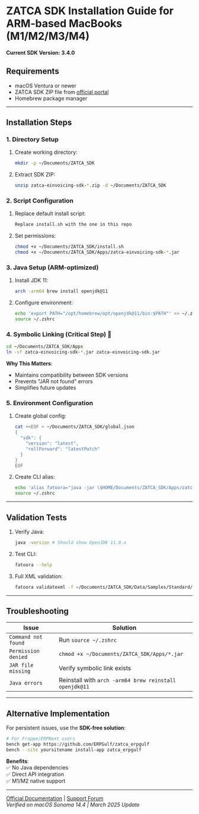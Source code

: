 # ZATCA SDK Installation Guide for ARM-based MacBooks (M1/M2/M3/M4)

**Current SDK Version: 3.4.0**

## Requirements
- macOS Ventura or newer
- ZATCA SDK ZIP file from [official portal](https://zatca.gov.sa/)
- Homebrew package manager

---

## Installation Steps

### 1. Directory Setup
1. Create working directory:
   ```sh
   mkdir -p ~/Documents/ZATCA_SDK
   ```
2. Extract SDK ZIP:
   ```sh
   unzip zatca-einvoicing-sdk-*.zip -d ~/Documents/ZATCA_SDK
   ```

### 2. Script Configuration
1. Replace default install script:
   ```sh
   Replace install.sh with the one in this repo
   ```
2. Set permissions:
   ```sh
   chmod +x ~/Documents/ZATCA_SDK/install.sh
   chmod +x ~/Documents/ZATCA_SDK/Apps/zatca-einvoicing-sdk-*.jar
   ```

### 3. Java Setup (ARM-optimized)
1. Install JDK 11:
   ```sh
   arch -arm64 brew install openjdk@11
   ```
2. Configure environment:
   ```sh
   echo 'export PATH="/opt/homebrew/opt/openjdk@11/bin:$PATH"' >> ~/.zshrc
   source ~/.zshrc
   ```

### 4. Symbolic Linking (Critical Step) 🔗
```sh
cd ~/Documents/ZATCA_SDK/Apps
ln -sf zatca-einvoicing-sdk-*.jar zatca-einvoicing-sdk.jar
```

**Why This Matters**:  
- Maintains compatibility between SDK versions  
- Prevents "JAR not found" errors  
- Simplifies future updates  

### 5. Environment Configuration
1. Create global config:
   ```sh
   cat <<EOF > ~/Documents/ZATCA_SDK/global.json
   {
     "sdk": {
       "version": "latest",
       "rollForward": "latestPatch"
     }
   }
   EOF
   ```
2. Create CLI alias:
   ```sh
   echo 'alias fatoora="java -jar \$HOME/Documents/ZATCA_SDK/Apps/zatca-einvoicing-sdk.jar"' >> ~/.zshrc
   source ~/.zshrc
   ```

---

## Validation Tests
1. Verify Java:
   ```sh
   java -version # Should show OpenJDK 11.0.x
   ```
2. Test CLI:
   ```sh
   fatoora --help
   ```
3. Full XML validation:
   ```sh
   fatoora validatexml -f ~/Documents/ZATCA_SDK/Data/Samples/Standard/Invoice/Standard_Invoice.xml
   ```

---

## Troubleshooting
| Issue | Solution |
|-------|----------|
| `Command not found` | Run `source ~/.zshrc` |
| `Permission denied` | `chmod +x ~/Documents/ZATCA_SDK/Apps/*.jar` |
| `JAR file missing` | Verify symbolic link exists |
| `Java errors` | Reinstall with `arch -arm64 brew reinstall openjdk@11` |

---

## Alternative Implementation
For persistent issues, use the **SDK-free solution**:
```sh
# For Frappe/ERPNext users
bench get-app https://github.com/ERPGulf/zatca_erpgulf
bench --site yoursitename install-app zatca_erpgulf
```

**Benefits**:  
✅ No Java dependencies  
✅ Direct API integration  
✅ M1/M2 native support  

---

[Official Documentation](https://zatca.gov.sa/) | [Support Forum](https://zatca1.discourse.group/)  
*Verified on macOS Sonoma 14.4 | March 2025 Update*
